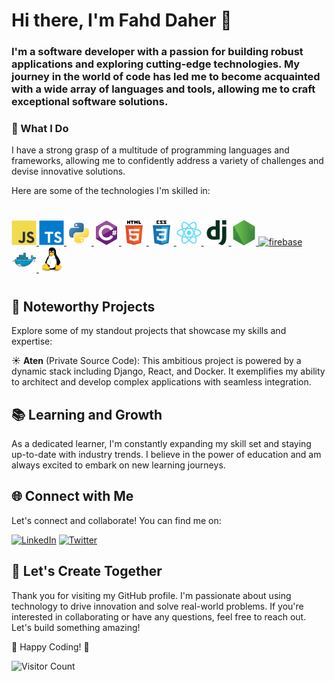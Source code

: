 <h1>Hi there, I'm Fahd Daher 👋</h1>
     
<h3>I'm a software developer with a passion for building robust applications and exploring cutting-edge technologies. My journey in the world of code has led me to become acquainted with a wide array of languages and tools, allowing me to craft exceptional software solutions.</h3>
 
<h3 align="left">🚀 What I Do</h3>

I have a strong grasp of a multitude of programming languages and frameworks, allowing me to confidently address a variety of challenges and devise innovative solutions.

Here are some of the technologies I'm skilled in:

<p style="padding-top: 25px; padding-bottom: 10px;"  align="left"> 
  <a href="https://developer.mozilla.org/en-US/docs/Web/JavaScript" target="_blank">
    <img src="https://raw.githubusercontent.com/devicons/devicon/master/icons/javascript/javascript-original.svg"
      alt="javascript" width="40" height="40" />
  </a>
  <a href="https://www.typescriptlang.org/" target="_blank">
    <img src="https://raw.githubusercontent.com/devicons/devicon/master/icons/typescript/typescript-original.svg"
      alt="typescript" width="40" height="40" />
  </a>
  <a href="https://www.python.org" target="_blank">
    <img src="https://raw.githubusercontent.com/devicons/devicon/master/icons/python/python-original.svg" alt="python"
      width="40" height="40" />
  </a>
  <a href="https://www.w3schools.com/cs/" target="_blank">
    <img src="https://raw.githubusercontent.com/devicons/devicon/master/icons/csharp/csharp-original.svg" alt="csharp"
      width="40" height="40" />
  </a>
  <a href="https://www.w3.org/html/" target="_blank">
    <img src="https://raw.githubusercontent.com/devicons/devicon/master/icons/html5/html5-original-wordmark.svg"
      alt="html5" width="40" height="40" />
  </a>
  <a href="https://www.w3.org/css/" target="_blank">
    <img src="https://raw.githubusercontent.com/devicons/devicon/master/icons/css3/css3-original-wordmark.svg"
      alt="css3" width="40" height="40" />
  </a>
  <a href="https://reactjs.com/" target="_blank">
    <img src="https://raw.githubusercontent.com/devicons/devicon/master/icons/react/react-original.svg" alt="react"
      width="40" height="40" />
  </a>
  <a href="https://www.djangoproject.com/" target="_blank">
    <img src="https://raw.githubusercontent.com/devicons/devicon/master/icons/django/django-plain.svg" alt="django"   
      width="40" height="40" />
  </a>   
  <a href="https://nodejs.org" target="_blank">
    <img src="https://raw.githubusercontent.com/devicons/devicon/master/icons/nodejs/nodejs-original.svg" alt="nodejs"
      width="40" height="40" />
  </a>
  <a href="https://firebase.google.com/" target="_blank">
    <img src="https://www.vectorlogo.zone/logos/firebase/firebase-icon.svg" alt="firebase" width="40" height="40" />
  </a>

  <a href="https://www.docker.com/" target="_blank">
    <img src="https://raw.githubusercontent.com/devicons/devicon/master/icons/docker/docker-original.svg" alt="docker"
      width="40" height="40" />
  </a>

  <a href="https://www.linux.org/" target="_blank">
    <img src="https://raw.githubusercontent.com/devicons/devicon/master/icons/linux/linux-original.svg" alt="linux"
      width="40" height="40" />
  </a>
</p>

## 💼 Noteworthy Projects

Explore some of my standout projects that showcase my skills and expertise:

☀️ **Aten** (Private Source Code): This ambitious project is powered by a dynamic stack including Django, React, and Docker. It exemplifies my ability to architect and develop complex applications with seamless integration.

## 📚 Learning and Growth

As a dedicated learner, I'm constantly expanding my skill set and staying up-to-date with industry trends. I believe in the power of education and am always excited to embark on new learning journeys.

## 🌐 Connect with Me

Let's connect and collaborate! You can find me on:

[![LinkedIn](https://img.shields.io/badge/-LinkedIn-0077B5?logo=LinkedIn&logoWidth=20&logoColor=white&style=flat-square)](https://no.linkedin.com/in/fahddaher995)
[![Twitter](https://img.shields.io/badge/-Twitter-1DA1F2?logo=twitter&logoWidth=20&logoColor=white&style=flat-square)](https://twitter.com/fahddaher)

## 🎉 Let's Create Together

Thank you for visiting my GitHub profile. I'm passionate about using technology to drive innovation and solve real-world problems. If you're interested in collaborating or have any questions, feel free to reach out. Let's build something amazing!

🚀 Happy Coding! 🚀

![Visitor Count](https://profile-counter.glitch.me/Painkiller995%7D/count.svg)
